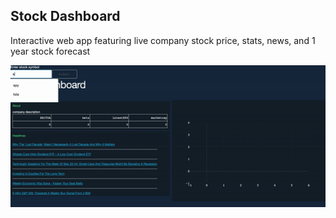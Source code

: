 ## Stock Dashboard
 Interactive web app featuring live company stock price, stats, news, and 1 year stock forecast

![header](image/stockdash.gif)

